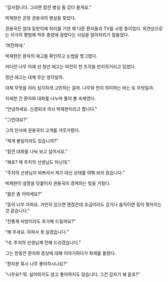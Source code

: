 “감사합니다. 그러면 잠깐 병실 좀 갔다 올게요.”

박재현은 곧장 권용국의 병실을 찾았다.

권용국은 침대 등받이에 허리를 기댄 채 다른 환자들과 TV를 시청 중이었다. 외견상으로는 지극히 평범해 척추 종양에 걸렸다는 사실을 알아차리기 힘들었다.

‘여전하네.’

박재현은 환자의 에고를 확인하고 눈썹을 찡그렸다.

커다란 나무 아래 선 청년 에고는 여전히 천 조각을 만지작거리고 있었다.

청년 에고는 대체 무슨 생각일까.

대체 무엇을 저리 심각하게 고민하는 걸까. 나무와 천이 의미하는 바는 또 무엇일까.

자세한 건 환자와 대화를 나누며 풀어 볼 숙제였다.

“안녕하세요. 신경외과 의사 박재현이라고 합니다.”

“그런데요?”

그의 인사에 권용국이 고개를 갸웃거렸다.

“제게 볼일이라도 있습니까?”

“잠깐 대화를 나눠 보고 싶어서요.”

“왜죠? 제 주치의 선생님도 아닌데.”

“주치의 선생님이 바쁘셔서 제가 대신 상태를 여쭤 보러 왔습니다.”

박재현이 설명을 덧붙이자 권용국이 경계하는 빛을 거뒀다.

“몸은 좀 어떠세요?”

“등이 너무 아파요. 가만히 있으면 괜찮은데 조금이라도 걷거나 움직이면 등이 찢어지는 것 같습니다.”

“진통제 처방이라도 추가해 드릴까요?”

“해 주세요. 아파서 못 살겠습니다.”

“네. 주치의 선생님께 전해 드리겠습니다.”

그는 한동안 환자와 증상에 대해 이야기하다가 화제를 돌렸다.

“환자분 혹시 나무 좋아하시나요?”

“나무요? 뭐. 싫어하지도 않고 좋아하지도 않습니다. 그건 갑자기 왜 묻죠?”